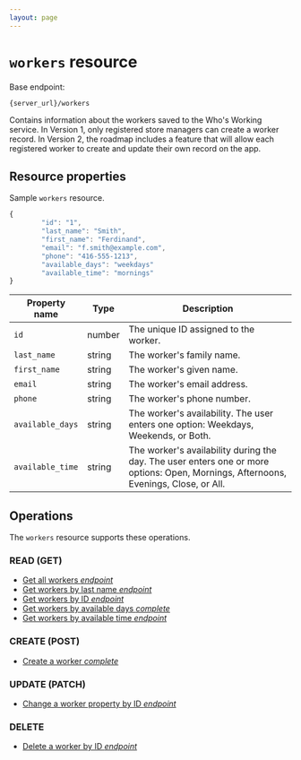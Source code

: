 ```yaml
---
layout: page
---
```

# `workers` resource

Base endpoint:

```shell
{server_url}/workers
```

Contains information about the workers saved to the Who's Working service. In Version 1, only registered store managers can create a worker record. In Version 2, the roadmap includes a feature that will allow each registered worker to create and update their own record on the app.

## Resource properties

Sample `workers` resource.

```js
{
        "id": "1",
        "last_name": "Smith",
        "first_name": "Ferdinand",
        "email": "f.smith@example.com",
        "phone": "416-555-1213",
        "available_days": "weekdays"
        "available_time": "mornings"
}
```

| Property name | Type | Description | 
| ------------- | ----------- | ----------- | 
| `id`     | number | The unique ID assigned to the worker.|
| `last_name`    | string | The worker's family name. |
| `first_name`    | string | The worker's given name. |
| `email` | string | The worker's email address.|
| `phone` | string | The worker's phone number.|
| `available_days` | string | The worker's availability. The user enters one option: Weekdays, Weekends, or Both.|
| `available_time` | string | The worker's availability during the day. The user enters one or more options: Open, Mornings, Afternoons, Evenings, Close, or All.|

## Operations

The `workers` resource supports these operations.

### READ (GET)

* [Get all workers *endpoint*](get-all-workers.md)
* [Get workers by last name *endpoint*](get-worker-by-last-name.md)
* [Get workers by ID *endpoint*](get-worker-by-id)
* [Get workers by available days *complete*](get_workers_days.md)
* [Get workers by available time *endpoint*](get_workers_available_time.md)

### CREATE (POST)

* [Create a worker *complete*](create-worker.md)

### UPDATE (PATCH)

* [Change a worker property by ID *endpoint*](change-worker-property-by-id.md)

### DELETE

* [Delete a worker by ID *endpoint*](delete-worker-by-id.md)

